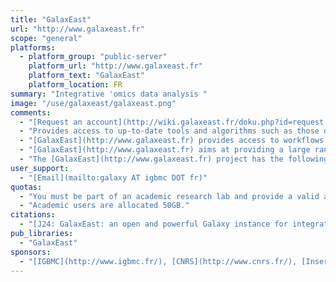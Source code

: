```yaml
---
title: "GalaxEast"
url: "http://www.galaxeast.fr"
scope: "general"
platforms:
  - platform_group: "public-server"
    platform_url: "http://www.galaxeast.fr"
    platform_text: "GalaxEast"
    platform_location: FR
summary: "Integrative 'omics data analysis "
image: "/use/galaxeast/galaxeast.png"
comments:
  - "[Request an account](http://wiki.galaxeast.fr/doku.php?id=request:account)"
  - "Provides access to up-to-date tools and algorithms such as those devoted to Next Generation Sequencing (NGS) data analysis of: 1) Epigenome: MACS, Homer; 2) Genomic sequence: GATK, Samtools, BEDtools, Picard; 3) Transcriptome: Cufflinks, HTSeq, TopHat; 4) Statistical analyses: DeepTools, S-mart, DESeq"
  - "[GalaxEast](http://www.galaxeast.fr) provides access to workflows developed for: Motif search, Repetitive element analyses, ChIP-seq data analysis"
  - "[GalaxEast](http://www.galaxeast.fr) aims at providing a large range of bioinformatics tools for the analysis of various types of Omics data. It supports reproducible computational research by providing an environment for performing and recording bioinformatics analyses."
  - "The [GalaxEast](http://www.galaxeast.fr) project has the following main objectives: 1) Provide the academic scientific community with an open and powerful Galaxy instance with a guaranteed availability. The platform offers access to cutting-edge and up-to-date tools for Omics data analysis with help and support. 2) Propose innovative developments and new helpful tools packaged for Galaxy (available in the GalaxEast toolshed) 3) Promote the packaging of new developments for Galaxy (through wrappers and/or toolshed packages)."
user_support:
  - "[Email](mailto:galaxy AT igbmc DOT fr)"
quotas:
  - "You must be part of an academic research lab and provide a valid academic email address to get a personal GalaxEast account.  Write to galaxy@igbmc.fr to request an account."
  - "Academic users are allocated 50GB."
citations:
  - "[J24: GalaxEast: an open and powerful Galaxy instance for integrative Omics data analysis](https://depot.galaxyproject.org/hub/attachments/documents/posters/2014ECCB_GalaxEast.pdf), poster presented at [ECCB'14](/events/eccb2014/) by Stephanie Le Gras, Serge Uge, Matthieu Jung, Ludovic Roy, Valerie Cognat, Frederic Plewniak, Irwin Davidson and Julien Seiler:"
pub_libraries:
  - "GalaxEast"
sponsors:
  - "[IGBMC](http://www.igbmc.fr/), [CNRS](http://www.cnrs.fr/), [Inserm](http://www.inserm.fr/), [Université Strasbourg](http://www.unistra.fr/)"
---
```

